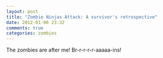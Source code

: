 ```yaml
---
layout: post
title: "Zombie Ninjas Attack: A survivor's retrospective"
date: 2012-01-06 23:32
comments: true
categories: zombies
---
```


The zombies are after me! Br-r-r-r-r-aaaaa-ins!